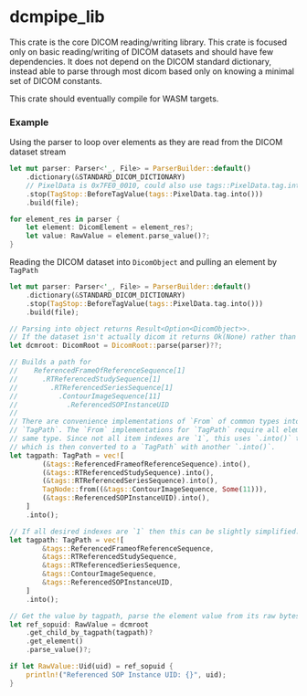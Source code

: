 # dcmpipe_lib #

This crate is the core DICOM reading/writing library. This crate is focused only on basic
reading/writing of DICOM datasets and should have few dependencies. It does not depend on the DICOM
standard dictionary, instead able to parse through most dicom based only on knowing a minimal set of
DICOM constants.

This crate should eventually compile for WASM targets.

### Example ###

Using the parser to loop over elements as they are read from the DICOM dataset stream
```rust
let mut parser: Parser<'_, File> = ParserBuilder::default()
    .dictionary(&STANDARD_DICOM_DICTIONARY)
    // PixelData is 0x7FE0_0010, could also use tags::PixelData.tag.into()
    .stop(TagStop::BeforeTagValue(tags::PixelData.tag.into()))
    .build(file);

for element_res in parser {
    let element: DicomElement = element_res?;
    let value: RawValue = element.parse_value()?;
}
```

Reading the DICOM dataset into `DicomObject` and pulling an element by `TagPath`
```rust
let mut parser: Parser<'_, File> = ParserBuilder::default()
    .dictionary(&STANDARD_DICOM_DICTIONARY)
    .stop(TagStop::BeforeTagValue(tags::PixelData.tag.into()))
    .build(file);

// Parsing into object returns Result<Option<DicomObject>>.
// If the dataset isn't actually dicom it returns Ok(None) rather than error.
let dcmroot: DicomRoot = DicomRoot::parse(parser)??;

// Builds a path for
//    ReferencedFrameOfReferenceSequence[1]
//      .RTReferencedStudySequence[1]
//        .RTReferencedSeriesSequence[1]
//          .ContourImageSequence[11]
//            .ReferencedSOPInstanceUID
//
// There are convenience implementations of `From` of common types into `TagNode` as well as into
// `TagPath`. The `From` implementations for `TagPath` require all elements of `Vec`/slice be the
// same type. Since not all item indexes are `1`, this uses `.into()` to create a `Vec<TagNode>`
// which is then converted to a `TagPath` with another `.into()`.
let tagpath: TagPath = vec![
        (&tags::ReferencedFrameofReferenceSequence).into(),
        (&tags::RTReferencedStudySequence).into(),
        (&tags::RTReferencedSeriesSequence).into(),
        TagNode::from((&tags::ContourImageSequence, Some(11))),
        (&tags::ReferencedSOPInstanceUID).into(),
    ]
    .into();

// If all desired indexes are `1` then this can be slightly simplified:
let tagpath: TagPath = vec![
        &tags::ReferencedFrameofReferenceSequence,
        &tags::RTReferencedStudySequence,
        &tags::RTReferencedSeriesSequence,
        &tags::ContourImageSequence,
        &tags::ReferencedSOPInstanceUID,
    ]
    .into();

// Get the value by tagpath, parse the element value from its raw bytes.
let ref_sopuid: RawValue = dcmroot
    .get_child_by_tagpath(tagpath)?
    .get_element()
    .parse_value()?;

if let RawValue::Uid(uid) = ref_sopuid {
    println!("Referenced SOP Instance UID: {}", uid);
}
```
